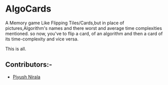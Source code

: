 # AlgoCards
A Memory game
Like Flipping Tiles/Cards,but in place of pictures,Algorithm's names and there worst and average time complexities mentioned.
so now, you've to flip a card, of an algorithm and then a card of its time-complexity and vice versa.

This is all.
## Contributors:-
* <a href="https://github.com/aplha-bot">Piyush Nirala</a>
